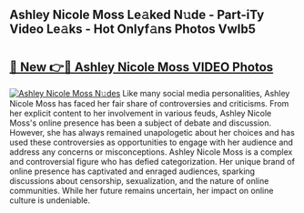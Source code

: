 ## Ashley Nicole Moss Le𝚊ked N𝚞de - Part-iTy Video Le𝚊ks - Hot Onlyf𝚊ns Photos VwIb5

# <h2><a href="http://ab7137.deff.icu/?id=Ashley+Nicole+Moss">🔗 New 👉🔴 Ashley Nicole Moss VIDEO Photos</a></h2>

[![Ashley Nicole Moss N𝚞des](https://i.imgur.com/rIISA9y.gif)](http://ab7137.deff.icu/?id=Ashley+Nicole+Moss)
Like many social media personalities, Ashley Nicole Moss has faced her fair share of controversies and criticisms. From her explicit content to her involvement in various feuds, Ashley Nicole Moss's online presence has been a subject of debate and discussion. However, she has always remained unapologetic about her choices and has used these controversies as opportunities to engage with her audience and address any concerns or misconceptions. Ashley Nicole Moss is a complex and controversial figure who has defied categorization. Her unique brand of online presence has captivated and enraged audiences, sparking discussions about censorship, sexualization, and the nature of online communities. While her future remains uncertain, her impact on online culture is undeniable.
